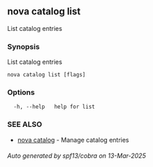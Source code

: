 ## nova catalog list

List catalog entries

### Synopsis

List catalog entries

```
nova catalog list [flags]
```

### Options

```
  -h, --help   help for list
```

### SEE ALSO

* [nova catalog](nova_catalog.md)	 - Manage catalog entries

###### Auto generated by spf13/cobra on 13-Mar-2025
